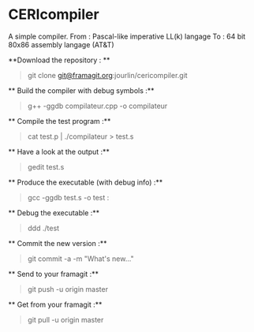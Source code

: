 # CERIcompiler

A simple compiler.
From : Pascal-like imperative LL(k) langage
To : 64 bit 80x86 assembly langage (AT&T)

**Download the repository : **

> git clone git@framagit.org:jourlin/cericompiler.git

** Build the compiler with debug symbols :**

> g++ -ggdb compilateur.cpp -o compilateur

** Compile the test program :**

> cat test.p | ./compilateur > test.s

** Have a look at the output :**

> gedit test.s

** Produce the executable (with debug info) :**

> gcc -ggdb test.s -o test :

** Debug the executable :**

> ddd ./test

** Commit the new version :**

> git commit -a -m "What's new..."

** Send to your framagit :**

> git push -u origin master

** Get from your framagit :**

> git pull -u origin master

